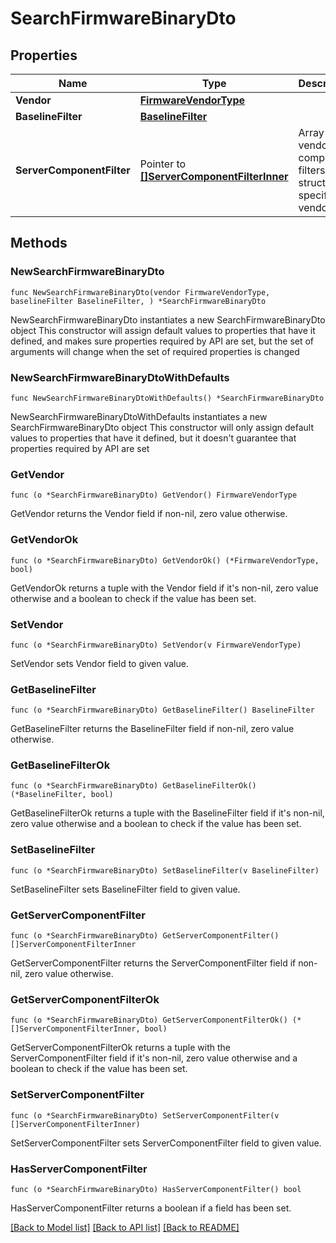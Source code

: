# SearchFirmwareBinaryDto

## Properties

Name | Type | Description | Notes
------------ | ------------- | ------------- | -------------
**Vendor** | [**FirmwareVendorType**](FirmwareVendorType.md) |  | 
**BaselineFilter** | [**BaselineFilter**](BaselineFilter.md) |  | 
**ServerComponentFilter** | Pointer to [**[]ServerComponentFilterInner**](ServerComponentFilterInner.md) | Array of vendor component filters, structure is specific per vendor | [optional] 

## Methods

### NewSearchFirmwareBinaryDto

`func NewSearchFirmwareBinaryDto(vendor FirmwareVendorType, baselineFilter BaselineFilter, ) *SearchFirmwareBinaryDto`

NewSearchFirmwareBinaryDto instantiates a new SearchFirmwareBinaryDto object
This constructor will assign default values to properties that have it defined,
and makes sure properties required by API are set, but the set of arguments
will change when the set of required properties is changed

### NewSearchFirmwareBinaryDtoWithDefaults

`func NewSearchFirmwareBinaryDtoWithDefaults() *SearchFirmwareBinaryDto`

NewSearchFirmwareBinaryDtoWithDefaults instantiates a new SearchFirmwareBinaryDto object
This constructor will only assign default values to properties that have it defined,
but it doesn't guarantee that properties required by API are set

### GetVendor

`func (o *SearchFirmwareBinaryDto) GetVendor() FirmwareVendorType`

GetVendor returns the Vendor field if non-nil, zero value otherwise.

### GetVendorOk

`func (o *SearchFirmwareBinaryDto) GetVendorOk() (*FirmwareVendorType, bool)`

GetVendorOk returns a tuple with the Vendor field if it's non-nil, zero value otherwise
and a boolean to check if the value has been set.

### SetVendor

`func (o *SearchFirmwareBinaryDto) SetVendor(v FirmwareVendorType)`

SetVendor sets Vendor field to given value.


### GetBaselineFilter

`func (o *SearchFirmwareBinaryDto) GetBaselineFilter() BaselineFilter`

GetBaselineFilter returns the BaselineFilter field if non-nil, zero value otherwise.

### GetBaselineFilterOk

`func (o *SearchFirmwareBinaryDto) GetBaselineFilterOk() (*BaselineFilter, bool)`

GetBaselineFilterOk returns a tuple with the BaselineFilter field if it's non-nil, zero value otherwise
and a boolean to check if the value has been set.

### SetBaselineFilter

`func (o *SearchFirmwareBinaryDto) SetBaselineFilter(v BaselineFilter)`

SetBaselineFilter sets BaselineFilter field to given value.


### GetServerComponentFilter

`func (o *SearchFirmwareBinaryDto) GetServerComponentFilter() []ServerComponentFilterInner`

GetServerComponentFilter returns the ServerComponentFilter field if non-nil, zero value otherwise.

### GetServerComponentFilterOk

`func (o *SearchFirmwareBinaryDto) GetServerComponentFilterOk() (*[]ServerComponentFilterInner, bool)`

GetServerComponentFilterOk returns a tuple with the ServerComponentFilter field if it's non-nil, zero value otherwise
and a boolean to check if the value has been set.

### SetServerComponentFilter

`func (o *SearchFirmwareBinaryDto) SetServerComponentFilter(v []ServerComponentFilterInner)`

SetServerComponentFilter sets ServerComponentFilter field to given value.

### HasServerComponentFilter

`func (o *SearchFirmwareBinaryDto) HasServerComponentFilter() bool`

HasServerComponentFilter returns a boolean if a field has been set.


[[Back to Model list]](../README.md#documentation-for-models) [[Back to API list]](../README.md#documentation-for-api-endpoints) [[Back to README]](../README.md)


